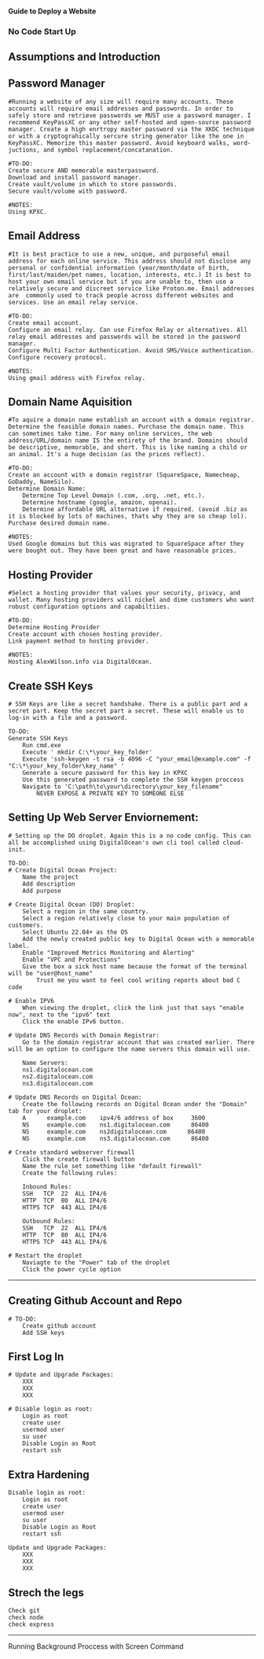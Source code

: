 #### Guide to Deploy a Website

### No Code Start Up

## Assumptions and Introduction

## Password Manager
    #Running a website of any size will require many accounts. These accounts will require email addresses and passwords. In order to safely store and retrieve passwords we MUST use a password manager. I recommend KeyPassXC or any other self-hosted and open-source password manager. Create a high enrtropy master password via the XKDC technique or with a cryptograhically sercure string generator like the one in KeyPassXC. Memorize this master password. Avoid keyboard walks, word-juctions, and symbol replacement/concatanation.

    #TO-DO:
    Create secure AND memorable masterpassword.
    Download and install password manager.
    Create vault/volume in which to store passwords.
    Secure vault/volume with password.

    #NOTES:
    Using KPXC.

## Email Address
    #It is best practice to use a new, unique, and purposeful email address for each online service. This address should not disclose any personal or confidential information (year/month/date of birth, first/last/maiden/pet names, location, interests, etc.) It is best to host your own email service but if you are unable to, then use a relatively secure and discreet service like Proton.me. Email addresses are  commonly used to track people across different websites and services. Use an email relay service.

    #TO-DO:
    Create email account.
    Configure an email relay. Can use Firefox Relay or alternatives. All relay email addresses and passwords will be stored in the password manager.
    Configure Multi Factor Authentication. Avoid SMS/Voice authentication.
    Configure recovery protocol.

    #NOTES:
    Using gmail address with Firefox relay.

## Domain Name Aquisition
    #To aquire a domain name establish an account with a domain registrar. Determine the feasible domain names. Purchase the domain name. This can sometimes take time. For many online services, the web address/URL/domain name IS the entirety of the brand. Domains should be descriptive, memorable, and short. This is like naming a child or an animal. It's a huge decision (as the prices reflect). 
    
    #TO-DO:
    Create an account with a domain registrar (SquareSpace, Namecheap, GoDaddy, NameSilo).
    Determine Domain Name:
        Determine Top Level Domain (.com, .org, .net, etc.).
        Determine hostname (google, amazon, openai).
        Determine affordable URL alternative if required. (avoid .biz as it is blocked by lots of machines, thats why they are so cheap lol).
    Purchase desired domain name.

    #NOTES:
    Used Google domains but this was migrated to SquareSpace after they were bought out. They have been great and have reasonable prices.

## Hosting Provider
    #Select a hosting provider that values your security, privacy, and wallet. Many hosting providers will nickel and dime customers who want robust configuration options and capabiltiies. 

    #TO-DO:
    Determine Hosting Provider
    Create account with chosen hosting provider.
    Link payment method to hosting provider.

    #NOTES:
    Hosting AlexWilson.info via DigitalOcean.

## Create SSH Keys
    # SSH Keys are like a secret handshake. There is a public part and a secret part. Keep the secret part a secret. These will enable us to log-in with a file and a password. 

    TO-DO:
    Generate SSH Keys
        Run cmd.exe
        Execute ' mkdir C:\*\your_key_folder'
        Execute 'ssh-keygen -t rsa -b 4096 -C "your_email@example.com" -f "C:\*\your_key_folder\key_name" '
        Generate a secure password for this key in KPXC
        Use this generated password to complete the SSH keygen proccess
        Navigate to 'C:\path\to\your\directory\your_key_filename"
            NEVER EXPOSE A PRIVATE KEY TO SOMEONE ELSE

## Setting Up Web Server Enviornement:
    # Setting up the DO droplet. Again this is a no code config. This can all be accomplished using DigitalOcean's own cli tool called cloud-init.

    TO-DO:
    # Create Digital Ocean Project:
        Name the project
        Add description
        Add purpose

    # Create Digital Ocean (DO) Droplet:
        Select a region in the same country.
        Select a region relatively close to your main population of customers.
        Select Ubuntu 22.04+ as the OS
        Add the newly created public key to Digital Ocean with a memorable label.
        Enable "Improved Metrics Monitoring and Alerting"
        Enable "VPC and Protections"
        Give the box a sick host name because the format of the terminal will be "user@host_name"
            Trust me you want to feel cool writing reports about bad C code

    # Enable IPV6
        When viewing the droplet, click the link just that says "enable now", next to the "ipv6" text
        Click the enable IPv6 button.

    # Update DNS Records with Domain Registrar:
        Go to the domain registrar account that was created earlier. There will be an option to configure the name servers this domain will use.

        Name Servers:
        ns1.digitalocean.com
        ns2.digitalocean.com
        ns3.digitalocean.com

    # Update DNS Records on Digital Ocean:
        Create the following records on Digital Ocean under the "Domain" tab for your droplet:
        A      example.com    ipv4/6 address of box     3600
        NS     example.com    ns1.digitalocean.com      86400
        NS     example.com    ns2digitalocean.com      86400
        NS     example.com    ns3.digitalocean.com      86400
        
    # Create standard webserver firewall
        Click the create firewall button    
        Name the rule set something like "default firewall"
        Create the following rules:

        Inbound Rules:
        SSH   TCP  22  ALL IP4/6
        HTTP  TCP  80  ALL IP4/6
        HTTPS TCP  443 ALL IP4/6

        Outbound Rules:
        SSH   TCP  22  ALL IP4/6
        HTTP  TCP  80  ALL IP4/6
        HTTPS TCP  443 ALL IP4/6

    # Restart the droplet
        Naviagte to the "Power" tab of the droplet
        Click the power cycle option
-----------------------------------------------------------------------------------------------
## Creating Github Account and Repo
    # TO-DO:
        Create github account
        Add SSH keys

## First Log In
    # Update and Upgrade Packages:
        XXX
        XXX
        XXX

    # Disable login as root:
        Login as root
        create user
        usermod user
        su user
        Disable Login as Root
        restart ssh


## Extra Hardening
    Disable login as root:
        Login as root
        create user
        usermod user
        su user
        Disable Login as Root
        restart ssh

    Update and Upgrade Packages:
        XXX
        XXX
        XXX


## Strech the legs
    Check git
    check node
    check express


----------------------------------------------------------------------------------------------------------------------------------------------------------------------------------------------------------------------------------------------------------------------------------------------------------------------------------------------------------------------------------------------------------------------------------------------------


Running Background Proccess with Screen Command